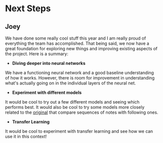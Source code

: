 # Next Steps

## Joey

We have done some really cool stuff this year and I am really proud of everything the team has accomplished. That being said, we now have a great foundation for exploring new things and improving existing aspects of the project. Here is a summary:

- **Diving deeper into neural networks**

We have a functioning neural network and a good baseline understanding of how it works. However, there is room for improvement in understanding what's actually going on in the individual layers of the neural net.

- **Experiment with different models**

It would be cool to try out a few different models and seeing which performs best. It would also be cool to try some models more closely related to the [original](https://towardsdatascience.com/how-to-generate-music-using-a-lstm-neural-network-in-keras-68786834d4c5?gi=26f1e5833f85) that compare sequences of notes with following ones.

- **Transfer Learning**

It would be cool to experiment with transfer learning and see how we can use it in this context!
